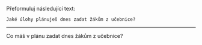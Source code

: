 Přeformuluj následující text:

```
Jaké úlohy plánuješ dnes zadat žákům z učebnice?
```

---

<!-- chatcmpl-74olcTnJO0UkJ9rA0jhC7NmujS9AH -->

Co máš v plánu zadat dnes žákům z učebnice?